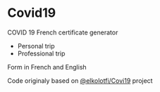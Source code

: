 # Covid19

COVID 19 French certificate generator
* Personal trip
* Professional trip

Form in French and English

Code originaly based on [@elkolotfi/Covi19] project

[@elkolotfi/Covi19]: <https://github.com/elkolotfi/covid19>
